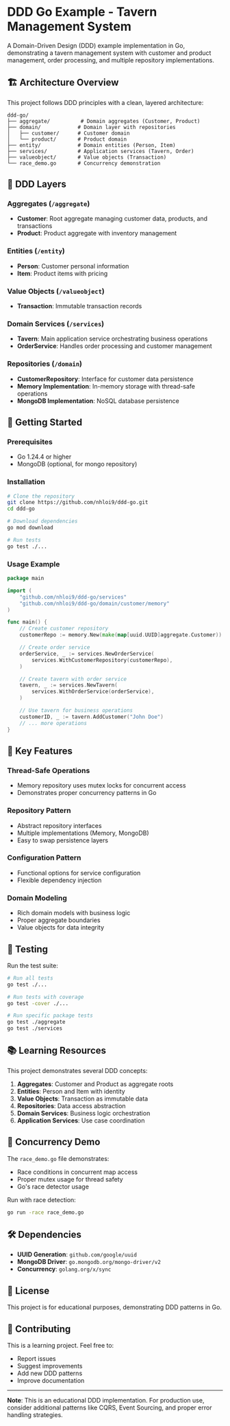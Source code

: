 # DDD Go Example - Tavern Management System

A Domain-Driven Design (DDD) example implementation in Go, demonstrating a tavern management system with customer and product management, order processing, and multiple repository implementations.

## 🏗️ Architecture Overview

This project follows DDD principles with a clean, layered architecture:

```
ddd-go/
├── aggregate/          # Domain aggregates (Customer, Product)
├── domain/            # Domain layer with repositories
│   ├── customer/      # Customer domain
│   └── product/       # Product domain
├── entity/            # Domain entities (Person, Item)
├── services/          # Application services (Tavern, Order)
├── valueobject/       # Value objects (Transaction)
└── race_demo.go       # Concurrency demonstration
```

## 🧱 DDD Layers

### **Aggregates** (`/aggregate`)

- **Customer**: Root aggregate managing customer data, products, and transactions
- **Product**: Product aggregate with inventory management

### **Entities** (`/entity`)

- **Person**: Customer personal information
- **Item**: Product items with pricing

### **Value Objects** (`/valueobject`)

- **Transaction**: Immutable transaction records

### **Domain Services** (`/services`)

- **Tavern**: Main application service orchestrating business operations
- **OrderService**: Handles order processing and customer management

### **Repositories** (`/domain`)

- **CustomerRepository**: Interface for customer data persistence
- **Memory Implementation**: In-memory storage with thread-safe operations
- **MongoDB Implementation**: NoSQL database persistence

## 🚀 Getting Started

### Prerequisites

- Go 1.24.4 or higher
- MongoDB (optional, for mongo repository)

### Installation

```bash
# Clone the repository
git clone https://github.com/nhloi9/ddd-go.git
cd ddd-go

# Download dependencies
go mod download

# Run tests
go test ./...
```

### Usage Example

```go
package main

import (
    "github.com/nhloi9/ddd-go/services"
    "github.com/nhloi9/ddd-go/domain/customer/memory"
)

func main() {
    // Create customer repository
    customerRepo := memory.New(make(map[uuid.UUID]aggregate.Customer))

    // Create order service
    orderService, _ := services.NewOrderService(
        services.WithCustomerRepository(customerRepo),
    )

    // Create tavern with order service
    tavern, _ := services.NewTavern(
        services.WithOrderService(orderService),
    )

    // Use tavern for business operations
    customerID, _ := tavern.AddCustomer("John Doe")
    // ... more operations
}
```

## 🔧 Key Features

### **Thread-Safe Operations**

- Memory repository uses mutex locks for concurrent access
- Demonstrates proper concurrency patterns in Go

### **Repository Pattern**

- Abstract repository interfaces
- Multiple implementations (Memory, MongoDB)
- Easy to swap persistence layers

### **Configuration Pattern**

- Functional options for service configuration
- Flexible dependency injection

### **Domain Modeling**

- Rich domain models with business logic
- Proper aggregate boundaries
- Value objects for data integrity

## 🧪 Testing

Run the test suite:

```bash
# Run all tests
go test ./...

# Run tests with coverage
go test -cover ./...

# Run specific package tests
go test ./aggregate
go test ./services
```

## 📚 Learning Resources

This project demonstrates several DDD concepts:

1. **Aggregates**: Customer and Product as aggregate roots
2. **Entities**: Person and Item with identity
3. **Value Objects**: Transaction as immutable data
4. **Repositories**: Data access abstraction
5. **Domain Services**: Business logic orchestration
6. **Application Services**: Use case coordination

## 🔄 Concurrency Demo

The `race_demo.go` file demonstrates:

- Race conditions in concurrent map access
- Proper mutex usage for thread safety
- Go's race detector usage

Run with race detection:

```bash
go run -race race_demo.go
```

## 🛠️ Dependencies

- **UUID Generation**: `github.com/google/uuid`
- **MongoDB Driver**: `go.mongodb.org/mongo-driver/v2`
- **Concurrency**: `golang.org/x/sync`

## 📄 License

This project is for educational purposes, demonstrating DDD patterns in Go.

## 🤝 Contributing

This is a learning project. Feel free to:

- Report issues
- Suggest improvements
- Add new DDD patterns
- Improve documentation

---

**Note**: This is an educational DDD implementation. For production use, consider additional patterns like CQRS, Event Sourcing, and proper error handling strategies.
